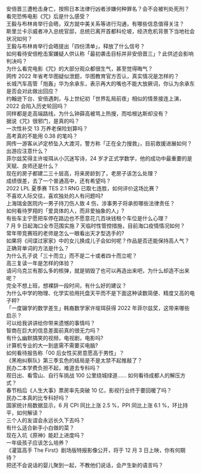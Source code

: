 安倍晋三遭枪击身亡，按照日本法律行凶者涉嫌何种罪名？会不会被判处死刑？  
看完恐怖电影《咒》后是什么感受？  
王毅与布林肯举行会晤，双方就中美关系等进行沟通，有哪些信息值得关注？  
斯里兰卡示威者冲入总统官邸，总统已离开首都科伦坡，经济危机背景下当地社会状况如何？  
王毅与布林肯举行会晤提出「四份清单」，释放了什么信号？  
如何看待安倍枪击案嫌疑人供认称「最初袭击目标并非安倍晋三」? 此供述会影响判决吗？  
为什么看完电影《咒》的大部分观众都很生气，甚至觉得晦气？  
网传 2022 年省考华图疑似泄题，华图教育官方否认，真实情况是怎样的？  
长城汽车高管「炮轰」华为余承东，表示再大的嘴也不能大放厥词，你认为余承东是否会对此做出回应？  
约翰逊下台、安倍遇刺，与上世纪初「世界乱局前夜」相似的情景接连上演，2022 会陷入历史轮回吗？  
同样都是走高端路线，为什么钟薛高被骂上热搜，而哈根达斯却没有？  
据说《咒》很邪门，是真的吗？  
一次性补交 13 万养老保险划算吗？  
高考真的不能用 0.38 的笔吗？  
网传一游客从泸定桥坠入大渡河，警方称「正在全力搜救」，目前救援进展如何？出游应注意什么？  
菲尔兹奖得主许埈珥从小沉迷写诗，24 岁才正式学数学，他的成功中最重要的是天赋、良师还是什么？  
现在的房子都建二三十层高，将来房龄到了，老房子该怎么处理？  
成绩很差，去了一个普通高中，还有希望吗？  
2022 LPL 夏季赛 TES 2:1 RNG 已取七连胜，如何评价这场比赛？  
不喜欢人际交往，喜欢独处的人有问题吗?  
上海瑞金医院内一男子持刀伤人致 4 伤，涉事男子将承担哪些法律责任？  
如何看待罗翔的「爱具体的人，而非爱抽象的人」?  
有些车主宁愿把车停在路边也不愿意花几百块钱租个车位是什么心理？  
7 月 9 日起海口全市范围实施 7 天临时性管控措施，目前海口疫情情况如何？  
常年带竞赛班的老师是怎么一眼看出天才型选手的?  
如果将《间谍过家家》中的女儿换成儿子会如何呢？作品是否还能保持高人气？  
正确背单词的方法是什么？  
为什么孔子说「三十而立」而不是二十或者四十而立呢？  
高三复读一年是怎样的体验？  
请问乌克兰有那么多的核弹，就是销毁了也可以再造出来吧，为什么却造不出来呢？  
完全不想上班，想裸辞一段时间，有什么好的建议？  
为什么中学的物理、化学实验用托盘天平而不是下面这种读数简便、精度又高的电子秤?  
「一度辍学的数学差生」韩裔数学家许埈珥获得 2022 年菲尔兹奖，这带来哪些启示？  
可以给我讲讲给你带来遗憾的事情吗？  
智商在巨大的信息差面前真的很无力吗？  
有什么幽默搞笑的视频，电视剧，电影吗?  
计算机专业的大一到底需不需要买电脑?  
如何看待报告称「00 后女性买房意愿高于男性」？  
《黑袍纠察队》第三季玄色的结局是不是太禁不起推敲了？  
民办二本学费负担不起，难道去专科吗？  
观日出、看雪山、自行车挑战 100 公里绕城绿道...... 如何看待成都人的解压方式？  
春节档后《人生大事》票房率先突破 10 亿，影视行业终于要回暖了吗？  
民办二本真的比专科好吗？  
国家统计局数据显示，6 月 CPI 同比上涨 2.5 %，PPI 同比上涨 6.1 %，环比持平，如何解读？  
三个人的友谊会永远长久下去吗？  
有什么适合新手小白做的菜？  
现在入坑《原神》能赶上进度吗？  
一年级孩子应该怎么培养？  
《灌篮高手 The First》剧场版特报影像公开，将于 12 月 3 日上映，你有何期待？  
把还不会说话的婴儿聚到一起，不教他们说话，会产生新的语言吗？  
